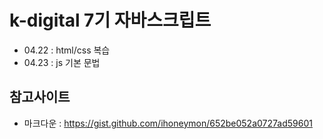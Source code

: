 # k-digital 7기 자바스크립트
+ 04.22 : html/css 복습
+ 04.23 : js 기본 문법

## 참고사이트
+ 마크다운 : https://gist.github.com/ihoneymon/652be052a0727ad59601
